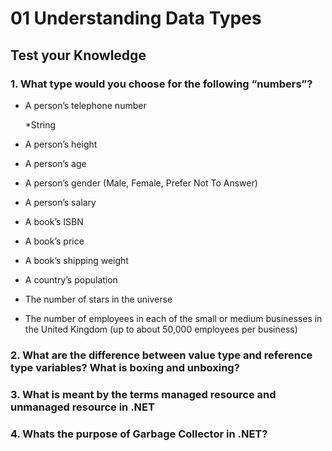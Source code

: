 # 01 Understanding Data Types


## Test your Knowledge


### 1. What type would you choose for the following “numbers”?


* A person’s telephone number 

    *String

* A person’s height


* A person’s age


* A person’s gender (Male, Female, Prefer Not To Answer)


* A person’s salary


* A book’s ISBN


* A book’s price


* A book’s shipping weight


* A country’s population


* The number of stars in the universe


* The number of employees in each of the small or medium businesses in the United Kingdom (up to about 50,000 employees per business)


### 2. What are the difference between value type and reference type variables? What is boxing and unboxing?


### 3. What is meant by the terms managed resource and unmanaged resource in .NET


### 4. Whats the purpose of Garbage Collector in .NET?
